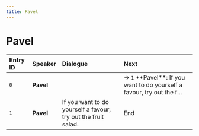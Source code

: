 ```yaml
---
title: Pavel
---
```


# Pavel


| Entry ID | Speaker | Dialogue | Next |
| :------- | :------ | :------- | :------------ |
| `0` | **Pavel** |  | → `1` \*\*Pavel\*\*: If you want to do yourself a favour, try out the f\.\.\. |
| `1` | **Pavel** | If you want to do yourself a favour, try out the fruit salad\. | End |
